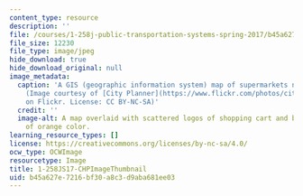 ```yaml
---
content_type: resource
description: ''
file: /courses/1-258j-public-transportation-systems-spring-2017/b45a627e7216bf30a8c3d9aba681ee03_1-258Js17-th.jpg
file_size: 12230
file_type: image/jpeg
hide_download: true
hide_download_original: null
image_metadata:
  caption: 'A GIS (geographic information system) map of supermarkets near bus stops
    (Image courtesy of [City Planner](https://www.flickr.com/photos/city-planner/16732124571/in/photolist-ruyvGp-TTXwzP-jsMHRb-8v5KiF-rmpf4g-o1HsTX-SMhzTw-be1r9M-um3GY-tHmpQB-SMBjg5-4Urqkw-5jf3rG-5wvg7L-cnYnEY-nxzczz-EKCixC-bW7AmU-59CSmm-nwCKU7-a1uNn9-bLFMz8-9NW3VK-nwfiVe-6uWnGy-5SBQKW-21Vd5tP-7Y4k2K-bpiwy3-bDYKAu-7Pnxrf-ef8DUp-eV37iC-H2pK9-6Rwn1F-5wr7Rc-oChtf-8NnhSy-um3sr-3n5Ln7-53SYw2-6a3ddX-51ei8e-iGuyM-6hPhGo-6RwnVF-jAYp64-asp3Fv-cDmhju-dtC3DE)
    on Flickr. License: CC BY-NC-SA)'
  credit: ''
  image-alt: A map overlaid with scattered logos of shopping cart and bus and gradient
    of orange color.
learning_resource_types: []
license: https://creativecommons.org/licenses/by-nc-sa/4.0/
ocw_type: OCWImage
resourcetype: Image
title: 1-258JS17-CHPImageThumbnail
uid: b45a627e-7216-bf30-a8c3-d9aba681ee03
---
```

